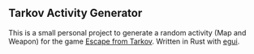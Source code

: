 ## Tarkov Activity Generator

This is a small personal project to generate a random activity (Map and Weapon) for the game [Escape from Tarkov](https://www.escapefromtarkov.com/). Written in Rust with [egui](https://github.com/emilk/egui).
